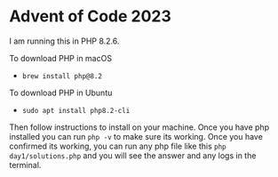 # Advent of Code 2023
I am running this in PHP 8.2.6.

To download PHP in macOS
- `brew install php@8.2`

To download PHP in Ubuntu
- `sudo apt install php8.2-cli`

Then follow instructions to install on your machine. Once you have php installed you can run `php -v` to make sure its working. Once you have confirmed its working, you can run any php file like this `php day1/solutions.php` and you will see the answer and any logs in the terminal.
